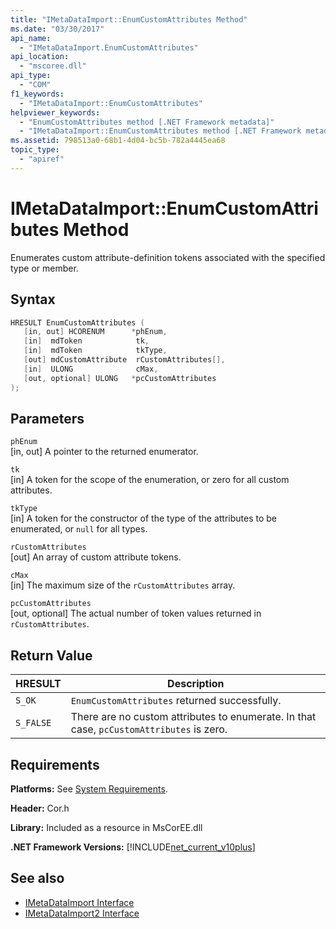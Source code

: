 ```yaml
---
title: "IMetaDataImport::EnumCustomAttributes Method"
ms.date: "03/30/2017"
api_name: 
  - "IMetaDataImport.EnumCustomAttributes"
api_location: 
  - "mscoree.dll"
api_type: 
  - "COM"
f1_keywords: 
  - "IMetaDataImport::EnumCustomAttributes"
helpviewer_keywords: 
  - "EnumCustomAttributes method [.NET Framework metadata]"
  - "IMetaDataImport::EnumCustomAttributes method [.NET Framework metadata]"
ms.assetid: 798513a0-68b1-4d04-bc5b-782a4445ea68
topic_type: 
  - "apiref"
---
```

# IMetaDataImport::EnumCustomAttributes Method
Enumerates custom attribute-definition tokens associated with the specified type or member.  
  
## Syntax  
  
```cpp  
HRESULT EnumCustomAttributes (   
   [in, out] HCORENUM      *phEnum,  
   [in]  mdToken            tk,   
   [in]  mdToken            tkType,   
   [out] mdCustomAttribute  rCustomAttributes[],   
   [in]  ULONG              cMax,  
   [out, optional] ULONG   *pcCustomAttributes  
);  
```  
  
## Parameters  
 `phEnum`  
 [in, out] A pointer to the returned enumerator.  
  
 `tk`  
 [in] A token for the scope of the enumeration, or zero for all custom attributes.  
  
 `tkType`  
 [in] A token for the constructor of the type of the attributes to be enumerated, or `null` for all types.  
  
 `rCustomAttributes`  
 [out] An array of custom attribute tokens.  
  
 `cMax`  
 [in] The maximum size of the `rCustomAttributes` array.  
  
 `pcCustomAttributes`  
 [out, optional] The actual number of token values returned in `rCustomAttributes`.  
  
## Return Value  
  
|HRESULT|Description|  
|-------------|-----------------|  
|`S_OK`|`EnumCustomAttributes` returned successfully.|  
|`S_FALSE`|There are no custom attributes to enumerate. In that case, `pcCustomAttributes` is zero.|  
  
## Requirements  
 **Platforms:** See [System Requirements](../../../../docs/framework/get-started/system-requirements.md).  
  
 **Header:** Cor.h  
  
 **Library:** Included as a resource in MsCorEE.dll  
  
 **.NET Framework Versions:** [!INCLUDE[net_current_v10plus](../../../../includes/net-current-v10plus-md.md)]  
  
## See also

- [IMetaDataImport Interface](../../../../docs/framework/unmanaged-api/metadata/imetadataimport-interface.md)
- [IMetaDataImport2 Interface](../../../../docs/framework/unmanaged-api/metadata/imetadataimport2-interface.md)
